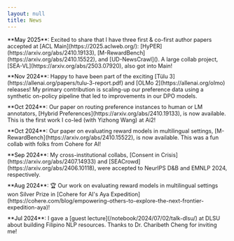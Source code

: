 ```yaml
---
layout: null
title: News
---
```


<style>
.news-item {
  margin-bottom: 0.7em;
}
.news-item p {
  font-size: 0.9em;
  margin: 0;
  /* color: #828282; */
}
.news-item .date {
  color: #000000;
}
/* .news-item a {
  color: #828282; 
  text-decoration: underline;
} */
</style>

<div class="news-item">
<p><span class="date">**May 2025**</span>: Excited to share that I have three first & co-first author papers accepted at [ACL Main](https://2025.aclweb.org/): [HyPER](https://arxiv.org/abs/2410.19133), [M-RewardBench](https://arxiv.org/abs/2410.15522), and [UD-NewsCrawl](). A large collab project, [SEA-VL](https://arxiv.org/abs/2503.07920), also got into Main!</p>
</div>

<div class="news-item">
<p><span class="date">**Nov 2024**</span>: Happy to have been part of the exciting [T&uuml;lu 3](https://allenai.org/papers/tulu-3-report.pdf) and [OLMo 2](https://allenai.org/olmo) releases! My primary contribution is scaling-up our preference data using a synthetic on-policy pipeline that led to improvements in our DPO models.</p>
</div>

<div class="news-item">
<p><span class="date">**Oct 2024**</span>: Our paper on routing preference instances to human or LM annotators, [Hybrid Preferences](https://arxiv.org/abs/2410.19133), is now available. This is the first work I co-led (with Yizhong Wang) at Ai2!</p>
</div>

<div class="news-item">
<p><span class="date">**Oct 2024**</span>: Our paper on evaluating reward models in multilingual settings, [M-RewardBench](https://arxiv.org/abs/2410.15522), is now available. This was a fun collab with folks from Cohere for AI!</p>
</div>

<div class="news-item">
<p><span class="date">**Sep 2024**</span>: My cross-institutional collabs, [Consent in Crisis](https://arxiv.org/abs/2407.14933) and [SEACrowd](https://arxiv.org/abs/2406.10118), were accepted to NeurIPS D&B and EMNLP 2024, respectively.</p>
</div>

<div class="news-item">
<p><span class="date">**Aug 2024**</span>: 🏆 Our work on evaluating reward models in multilingual settings won Silver Prize in [Cohere for AI's Aya Expedition](https://cohere.com/blog/empowering-others-to-explore-the-next-frontier-expedition-aya)!</p>
</div>

<div class="news-item">
<p><span class="date">**Jul 2024**</span>: I gave a [guest lecture](/notebook/2024/07/02/talk-dlsu/) at DLSU about building Filipino NLP resources. Thanks to Dr. Charibeth Cheng for inviting me!</p>
</div>

<!-- <div class="news-item">
<p><span class="date">**Mar 2024**</span>: [Universal NER](https://arxiv.org/abs/2311.09122) was accepted to NAACL 2024. I hope to still work on linguistic aspects of NLP in the future!</p>
</div> -->

<!-- <div class="news-item">
<p><span class="date">**Mar 2024**</span>: We released [RewardBench](https://arxiv.org/abs/2403.13787), the first benchmark for evaluating reward models.</p>
</div> -->

<!-- <div class="news-item">
<p><span class="date">**Feb 2024**</span>: I gave a [guest lecture](/notebook/2024/02/21/talk-unc-charlotte/) at UNC Charlotte about how we can use LLMs for data annotation. Thanks Ryan Wesslen and Chang Hsin Lee for inviting me!</p>
</div>

<div class="news-item">
<p><span class="date">**Jan 2024**</span>: I am now based in Seattle! I started working as a [Predoctoral Young Investigator](https://allenai.org/predoctoral-young-investigators) at the [Allen Institute for AI](https://allenai.org/) last October.</p>
</div> -->
